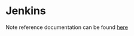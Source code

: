 # Jenkins

Note reference documentation can be found [here](https://github.com/jenkinsci/docker/blob/master/README.md)
